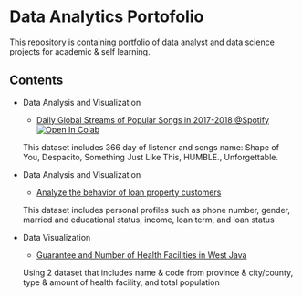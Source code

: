 # Data Analytics Portofolio
This repository is containing portfolio of data analyst and data science projects for academic &amp; self learning.

## Contents
- Data Analysis and Visualization 
  * [Daily Global Streams of Popular Songs in 2017-2018 @Spotify](https://github.com/aryapashaa/data-analytics-portfolio/blob/main/Daily_Global_Streams_of_Popular_Songs_in_2017_2018_Spotify.ipynb)
  [![Open In Colab](https://colab.research.google.com/assets/colab-badge.svg)](https://colab.research.google.com/github/aryapashaa/data-analytics-portofolio/blob/main/Daily_Global_Streams_of_Popular_Songs_in_2017_2018_Spotify.ipynb)

  This dataset includes 366 day of listener and songs name: Shape of You,	Despacito,	Something Just Like This,	HUMBLE., Unforgettable.

- Data Analysis and Visualization
  * [Analyze the behavior of loan property customers](https://github.com/aryapashaa/data-analytics-portfolio/blob/main/Arya%20Pasha%20Gunawan.ipynb)
  
  This dataset includes personal profiles such as phone number, gender, married and educational status, income, loan term, and loan status

- Data Visualization
  * [Guarantee and Number of Health Facilities in West Java](https://public.tableau.com/views/VisualisasiJaminandanJumlahFasilitasKesehatandiJawaBarat/DASHBOARDJAMINANJUMLAHFASILITASKESEHATANDIJAWABARAT?:language=en-US&:display_count=n&:origin=viz_share_link)
  
  Using 2 dataset that includes name & code from province & city/county, type & amount of health facility, and total population
